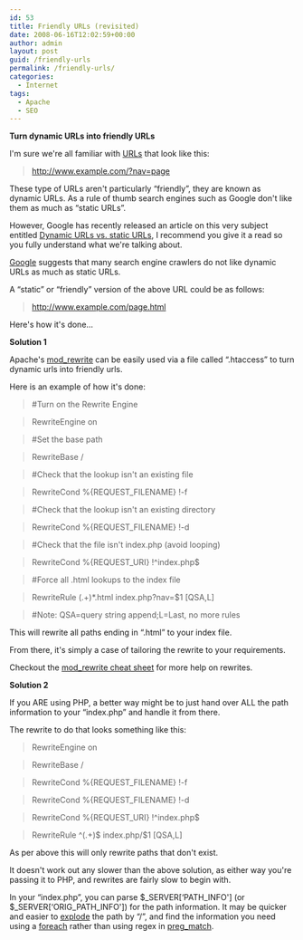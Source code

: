 ```yaml
---
id: 53
title: Friendly URLs (revisited)
date: 2008-06-16T12:02:59+00:00
author: admin
layout: post
guid: /friendly-urls
permalink: /friendly-urls/
categories:
  - Internet
tags:
  - Apache
  - SEO
---
```

<p class="lead">
  <strong>Turn dynamic URLs into friendly URLs</strong>
</p>

I'm sure we're all familiar with [URLs](http://en.wikipedia.org/wiki/URL) that look like this:

> http://www.example.com/?nav=page

These type of URLs aren't particularly &#8220;friendly&#8221;, they are known as dynamic URLs. As a rule of thumb search engines such as Google don't like them as much as &#8220;static URLs&#8221;.

However, Google has recently released an article on this very subject entitled [Dynamic URLs vs. static URLs](http://googlewebmastercentral.blogspot.com/2008/09/dynamic-urls-vs-static-urls.html), I recommend you give it a read so you fully understand what we're talking about.

[<!--more-->Google](http://www.google.co.uk/intl/en/webmasters/guidelines.html) suggests that many search engine crawlers do not like dynamic URLs as much as static URLs.

A &#8220;static&#8221; or &#8220;friendly&#8221; version of the above URL could be as follows:

> http://www.example.com/page.html

Here's how it's done&#8230;

**Solution 1**

Apache's [mod_rewrite](http://httpd.apache.org/docs/1.3/mod/mod_rewrite.html) can be easily used via a file called &#8220;.htaccess&#8221; to turn dynamic urls into friendly urls.

Here is an example of how it's done:

> #Turn on the Rewrite Engine
  
> RewriteEngine on
  
> #Set the base path
  
> RewriteBase /
  
> #Check that the lookup isn't an existing file
  
> RewriteCond %{REQUEST_FILENAME} !-f
  
> #Check that the lookup isn't an existing directory
  
> RewriteCond %{REQUEST_FILENAME} !-d
  
> #Check that the file isn't index.php (avoid looping)
  
> RewriteCond %{REQUEST_URI} !^index\.php$
  
> #Force all .html lookups to the index file
  
> RewriteRule (.+)*\.html index.php?nav=$1 [QSA,L]
  
> #Note: QSA=query string append;L=Last, no more rules

This will rewrite all paths ending in &#8220;.html&#8221; to your index file.

From there, it's simply a case of tailoring the rewrite to your requirements.

Checkout the [mod_rewrite cheat sheet](http://www.ilovejackdaniels.com/mod_rewrite_cheat_sheet.png) for more help on rewrites.

**Solution 2**

If you ARE using PHP, a better way might be to just hand over ALL the path information to your &#8220;index.php&#8221; and handle it from there.

The rewrite to do that looks something like this:

> RewriteEngine on
  
> RewriteBase /
  
> RewriteCond %{REQUEST_FILENAME} !-f
  
> RewriteCond %{REQUEST_FILENAME} !-d
  
> RewriteCond %{REQUEST_URI} !^index\.php$
  
> RewriteRule ^(.+)$ index.php/$1 [QSA,L]

As per above this will only rewrite paths that don't exist.

It doesn't work out any slower than the above solution, as either way you're passing it to PHP, and rewrites are fairly slow to begin with.

In your &#8220;index.php&#8221;, you can parse $\_SERVER\[&#8216;PATH\_INFO'\] (or $\_SERVER[&#8216;ORIG\_PATH_INFO']) for the path information. It may be quicker and easier to [explode](http://www.php.net/explode) the path by &#8220;/&#8221;, and find the information you need using a [foreach](http://www.php.net/foreach) rather than using regex in [preg_match](http://www.php.net/preg_match).
